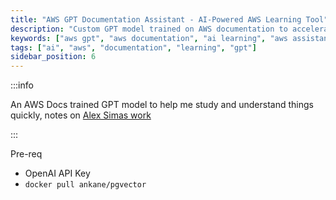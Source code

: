 ```yaml
---
title: "AWS GPT Documentation Assistant - AI-Powered AWS Learning Tool"
description: "Custom GPT model trained on AWS documentation to accelerate learning and provide instant answers to AWS service questions. Based on Alex Simas' awsdocsgpt project."
keywords: ["aws gpt", "aws documentation", "ai learning", "aws assistant", "custom gpt", "aws study tool", "cloud documentation"]
tags: ["ai", "aws", "documentation", "learning", "gpt"]
sidebar_position: 6
---
```


:::info

An AWS Docs trained GPT model to help me study and understand things quickly, notes on [Alex Simas work](https://github.com/antimetal/awsdocsgpt)

:::

Pre-req

- OpenAI API Key
- `docker pull ankane/pgvector`

